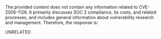 The provided content does not contain any information related to CVE-2006-1126. It primarily discusses SOC 2 compliance, its costs, and related processes, and includes general information about vulnerability research and management.
Therefore, the response is:

UNRELATED